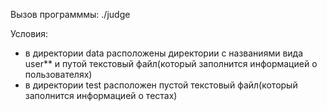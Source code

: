 Вызов программмы: ./judge

Условия:
- в директории data расположены директории с названиями вида user** и путой текстовый файл(который заполнится информацией о пользователях)
- в директории test расположен пустой текстовый файл(который заполнится информацией о тестах)
